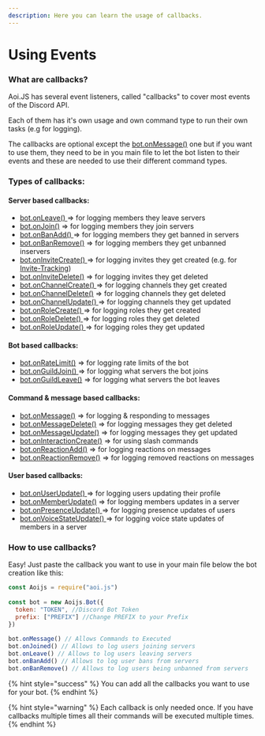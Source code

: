 ```yaml
---
description: Here you can learn the usage of callbacks.
---
```


# Using Events

### What are callbacks?

Aoi.JS has several event listeners, called "callbacks" to cover most events of the Discord API.

Each of them has it's own usage and own command type to run their own tasks (e.g for logging).

The callbacks are optional except the [bot.onMessage()](../callbacks/bot.onmessage.md) one but if you want to use them, they need to be in you main file to let the bot listen to their events and these are needed to use their different command types.

### Types of callbacks:

#### Server based callbacks:

* [bot.onLeave() ](../callbacks/bot.onleave.md)=> for logging members they leave servers
* [bot.onJoin()](../callbacks/bot.onjoin.md) => for logging members they join servers
* [bot.onBanAdd() ](../callbacks/bot.onbanadd.md)=> for logging members they get banned in servers
* [bot.onBanRemove()](../callbacks/bot.onbanremove.md) => for logging members they get unbanned inservers
* [bot.onInviteCreate() ](../callbacks/bot.oninvitecreate.md)=> for logging invites they get created (e.g. for [Invite-Tracking](variables/advanced-guides/invite-system.md))
* [bot.onInviteDelete()](../callbacks/bot.oninvitedelete.md) => for logging invites they get deleted
* [bot.onChannelCreate() ](../callbacks/bot.onchannelcreate.md)=> for logging channels they get created
* [bot.onChannelDelete()](../callbacks/bot.onchanneldelete.md) => for logging channels they get deleted
* [bot.onChannelUpdate() ](../callbacks/bot.onchannelupdate.md)=> for logging channels they get updated
* [bot.onRoleCreate() ](../callbacks/bot.onrolecreate.md)=> for logging roles they get created
* [bot.onRoleDelete() ](../callbacks/bot.onroledelete.md)=> for logging roles they get deleted
* [bot.onRoleUpdate() ](../callbacks/bot.onroleupdate.md)=> for logging roles they get updated

#### Bot based callbacks:

* [bot.onRateLimit()](../callbacks/bot.onratelimit.md) => for logging rate limits of the bot
* [bot.onGuildJoin() ](../callbacks/bot.onguildadd.md)=> for logging what servers the bot joins
* [bot.onGuildLeave()](../callbacks/bot.onguildleave.md) => for logging what servers the bot leaves

#### Command & message based callbacks:

* [bot.onMessage()](../callbacks/bot.onmessage.md) => for logging & responding to messages
* [bot.onMessageDelete()](../callbacks/bot.onmessagedelete.md) => for logging messages they get deleted
* [bot.onMessageUpdate()](../callbacks/bot.onmessageupdate.md) => for logging messages they get updated
* [bot.onInteractionCreate()](variables/advanced-guides/slash-commands.md) => for using slash commands
* [bot.onReactionAdd()](../callbacks/bot.onreactionadd.md) => for logging reactions on messages
* [bot.onReactionRemove()](../callbacks/bot.onreactionremove.md) => for logging removed reactions on messages

#### User based callbacks:

* [bot.onUserUpdate() ](../callbacks/bot.onuserupdate.md)=> for logging users updating their profile
* [bot.onMemberUpdate()](../callbacks/bot.onmemberupdate.md) => for logging members updates in a server
* [bot.onPresenceUpdate() ](../callbacks/bot.onpresenceupdate.md)=> for logging presence updates of users
* [bot.onVoiceStateUpdate() ](../callbacks/bot.onvoicestateupdate.md)=> for logging voice state updates of members in a server

### How to use callbacks?

Easy! Just paste the callback you want to use in your main file below the bot creation like this:

```javascript
const Aoijs = require("aoi.js")
 
const bot = new Aoijs.Bot({
  token: "TOKEN", //Discord Bot Token
  prefix: ["PREFIX"] //Change PREFIX to your Prefix
})
 
bot.onMessage() // Allows Commands to Executed
bot.onJoined() // Allows to log users joining servers
bot.onLeave() // Allows to log users leaving servers
bot.onBanAdd() // Allows to log user bans from servers
bot.onBanRemove() // Allows to log users being unbanned from servers
```

{% hint style="success" %}
You can add all the callbacks you want to use for your bot.
{% endhint %}

{% hint style="warning" %}
Each callback is only needed once. If you have callbacks multiple times all their commands will be executed multiple times.
{% endhint %}
